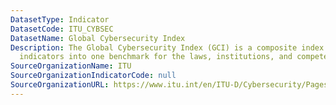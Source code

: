 ```yaml
---
DatasetType: Indicator
DatasetCode: ITU_CYBSEC
DatasetName: Global Cybersecurity Index
Description: The Global Cybersecurity Index (GCI) is a composite index combining 25
  indicators into one benchmark for the laws, institutions, and competence.5
SourceOrganizationName: ITU
SourceOrganizationIndicatorCode: null
SourceOrganizationURL: https://www.itu.int/en/ITU-D/Cybersecurity/Pages/global-cybersecurity-index.aspx
---
```


